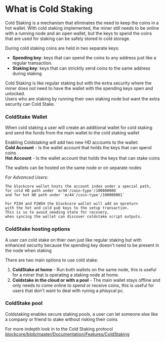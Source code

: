 # What is Cold Staking

Cold Staking is a mechanism that eliminates the need to keep the coins in a hot wallet. With cold staking implemented, the miner still needs to be online with a running node and an open wallet, but the keys to spend the coins that are used for staking can be safely stored in cold storage.

During cold staking coins are held in two separate keys:  
- **Spending key**: keys that can spend the coins to any address just like a regular transaction.  
- **Staking key**: keys that can stricktly send coins to the same address during staking  

Cold Staking is like regular staking but with the extra security where the miner does not need to have the wallet with the spending keys open and unlocked.  
Users who are staking by running their own staking node but want the extra security can Cold Stake.  

### ColdStake Wallet
When cold staking a user will create an additional wallet for cold staking and send the funds from the main wallet to the cold staking wallet  

Enabling Coldstaking will add two new HD accounts to the wallet:  
**Cold Account** - Is the wallet account that holds the keys that can spend coins  
**Hot Account** - Is the wallet account that holds the keys that can stake coins  

The wallets can be hosted on the same node or on separate nodes  

*For Advanced Users:*
```
The blockcore wallet hosts the account index under a special path,    
for cold HD path under `m/44'/coin-type'/100000000`  
and for hot HD path under `m/44'/coin-type'/100000001`  
```

```
For P2SH and P2WSH the blockcore wallet will add an opreturn  
with the hot and cold pub keys to the setup transaction.  
This is so to avoid needing state for recovery,  
when syncing the wallet can discover coldstake script outputs.  
```

### ColdStake hosting options
A user can cold stake on thier own just like regular staking but with enhanced security because the spending key doesn't need to be present in the node when staking

There are two main options to use cold stake:  
1. **ColdStake at home** - Run both wallets on the same node, this is useful for a miner that is operating a staking node at home.  
2. **Coldstake in the cloud or with a pool** - The main wallet stays offline and only needs to come online to spend or receive coins, this is useful for users that don't want to deal with runnig a phisycal pc.  

### ColdStake pool
Coldstaking enables secure staking pools, a user can let someone else like a company or friend to stake without risking their coins

For more indepth look in to the Cold Staking protocol  
[blockcore/blob/master/Documentation/Features/ColdStaking](https://github.com/block-core/blockcore/blob/master/Documentation/Features/ColdStaking.md)
